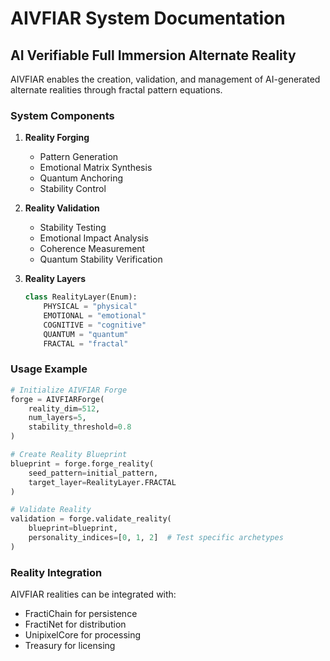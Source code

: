 # AIVFIAR System Documentation
## AI Verifiable Full Immersion Alternate Reality

AIVFIAR enables the creation, validation, and management of AI-generated alternate realities through fractal pattern equations.

### System Components

1. **Reality Forging**
   - Pattern Generation
   - Emotional Matrix Synthesis
   - Quantum Anchoring
   - Stability Control

2. **Reality Validation**
   - Stability Testing
   - Emotional Impact Analysis
   - Coherence Measurement
   - Quantum Stability Verification

3. **Reality Layers**
   ```python
   class RealityLayer(Enum):
       PHYSICAL = "physical"
       EMOTIONAL = "emotional"
       COGNITIVE = "cognitive"
       QUANTUM = "quantum"
       FRACTAL = "fractal"
   ```

### Usage Example
```python
# Initialize AIVFIAR Forge
forge = AIVFIARForge(
    reality_dim=512,
    num_layers=5,
    stability_threshold=0.8
)

# Create Reality Blueprint
blueprint = forge.forge_reality(
    seed_pattern=initial_pattern,
    target_layer=RealityLayer.FRACTAL
)

# Validate Reality
validation = forge.validate_reality(
    blueprint=blueprint,
    personality_indices=[0, 1, 2]  # Test specific archetypes
)
```

### Reality Integration
AIVFIAR realities can be integrated with:
- FractiChain for persistence
- FractiNet for distribution
- UnipixelCore for processing
- Treasury for licensing 